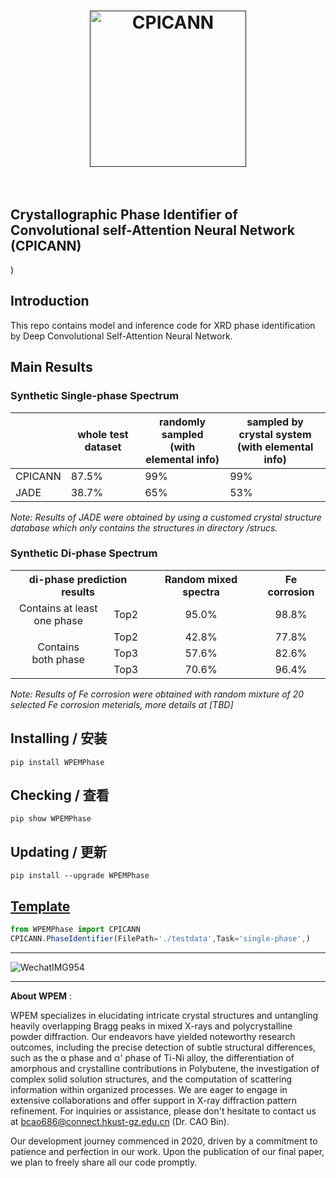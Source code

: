 
<h1 align="center">
  <a href=""><img src="https://github.com/WPEM/CPICANN/assets/86995074/a40efe75-d5a9-4777-9d2a-cb4bed912d53" alt="CPICANN" width="250"></a>
  <br>
  <br>
</h1>

## Crystallographic Phase Identifier of Convolutional self-Attention Neural Network (CPICANN)
)

## Introduction
This repo contains model and inference code for XRD phase identification by Deep Convolutional Self-Attention Neural Network. 

## Main Results


### Synthetic Single-phase Spectrum
|      | whole test dataset | randomly sampled<br>(with elemental info) | sampled by crystal system<br>(with elemental info) |
|------|--------------------|-------------------------------------------|----------------------------------------------------|
| CPICANN | 87.5%              | 99%                                       | 99%                                                |
| JADE | 38.7%              | 65%                                       | 53%                                                |  

*Note: Results of JADE were obtained by using a customed crystal structure database which only contains the structures in directory /strucs.*

### Synthetic Di-phase Spectrum
<table><tbody>
    <th colspan="2" align="center">di-phase prediction results</th>
    <th align="center">Random mixed spectra</th>
    <th align="center">Fe corrosion</th>
    <tr>
        <td align="center">Contains at least<br>one phase</td>
        <td align="center">Top2</td>
        <td align="center">95.0%</td>
        <td align="center">98.8%</td>
    </tr>
    <tr>
        <td rowspan="3" align="center">Contains<br>both phase</td>
        <td align="center">Top2</td>
        <td align="center">42.8%</td>
        <td align="center">77.8%</td>
    </tr>
    <tr>
        <td align="center">Top3</td>
        <td align="center">57.6%</td>
        <td align="center">82.6%</td>
    </tr>
    <tr>
        <td align="center">Top3</td>
        <td align="center">70.6%</td>
        <td align="center">96.4%</td>
    </tr>
</tbody></table>  

*Note: Results of Fe corrosion were obtained with random mixture of 20 selected Fe corrosion meterials, more details at [TBD]*


## Installing / 安装
    pip install WPEMPhase 
    
## Checking / 查看
    pip show WPEMPhase 
    
## Updating / 更新
    pip install --upgrade WPEMPhase




## [Template](https://github.com/WPEM/CPICANN/tree/main/Template) 
``` javascript
from WPEMPhase import CPICANN
CPICANN.PhaseIdentifier(FilePath='./testdata',Task='single-phase',)
```

---
![WechatIMG954](https://github.com/Bin-Cao/WPEM/assets/86995074/65b44e3f-257b-4ea7-8b54-174a1359449f)


---
**About WPEM** :

WPEM specializes in elucidating intricate crystal structures and untangling heavily overlapping Bragg peaks in mixed X-rays and polycrystalline powder diffraction. Our endeavors have yielded noteworthy research outcomes, including the precise detection of subtle structural differences, such as the α phase and α' phase of Ti-Ni alloy, the differentiation of amorphous and crystalline contributions in Polybutene, the investigation of complex solid solution structures, and the computation of scattering information within organized processes. We are eager to engage in extensive collaborations and offer support in X-ray diffraction pattern refinement. For inquiries or assistance, please don't hesitate to contact us at bcao686@connect.hkust-gz.edu.cn (Dr. CAO Bin).

Our development journey commenced in 2020, driven by a commitment to patience and perfection in our work. Upon the publication of our final paper, we plan to freely share all our code promptly.

